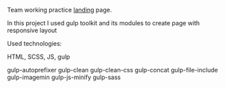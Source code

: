 Team working practice [landing](https://www.figma.com/file/9lLwBJciU4yjDZBSnqqXSS/Forkio?node-id=0%3A1) page.

In this project I used gulp toolkit and its modules to create page with responsive layout

Used technologies:

HTML, SCSS, JS, gulp

gulp-autoprefixer 
gulp-clean 
gulp-clean-css 
gulp-concat 
gulp-file-include 
gulp-imagemin 
gulp-js-minify 
gulp-sass 
